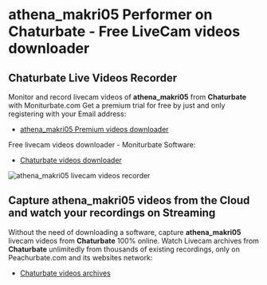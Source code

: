 # athena_makri05 Performer on Chaturbate - Free LiveCam videos downloader

## Chaturbate Live Videos Recorder

Monitor and record livecam videos of **athena_makri05** from **Chaturbate** with Moniturbate.com
Get a premium trial for free by just and only registering with your Email address:
* [athena_makri05 Premium videos downloader](https://moniturbate.com/request-demo-licence-key.html)

Free livecam videos downloader - Moniturbate Software:
* [Chaturbate videos downloader](https://moniturbate.com/moniturbate-download-software.html)

![athena_makri05 livecam videos recorder](https://peachurnet.com/templates/moniturbate-software.png)


## Capture athena_makri05 videos from the Cloud and watch your recordings on Streaming

Without the need of downloading a software, capture **athena_makri05** livecam videos from **Chaturbate** 100% online.
Watch Livecam archives from **Chaturbate** unlimitedly from thousands of existing recordings, only on Peachurbate.com and its websites network:
* [Chaturbate videos archives](https://peachurnet.com/)